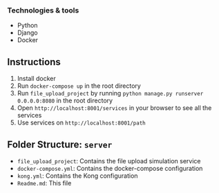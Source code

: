 ### Technologies & tools

- Python
- Django
- Docker


## Instructions

1. Install docker
2. Run `docker-compose up` in the root directory
3. Run `file_upload_project` by running `python manage.py runserver 0.0.0.0:8080` in the root directory
4. Open `http://localhost:8001/services` in your browser to see all the services
5. Use services on `http://localhost:8001/path`


## Folder Structure: `server`

- `file_upload_project`: Contains the file upload simulation service
- `docker-compose.yml`: Contains the docker-compose configuration
- `kong.yml`: Contains the Kong configuration
- `Readme.md`: This file

